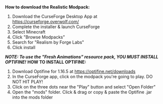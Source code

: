 **How to download the Realistic Modpack:**
1. Download the CurseForge Desktop App at <https://curseforge.overwolf.com/>
2. Complete the installer & launch CurseForge
3. Select Minecraft
4. Click "Browse Modpacks"
5. Search for "Realism by Forge Labs"
6. Click install

***NOTE: To use the "Fresh Animations" resource pack, YOU MUST INSTALL OPTIFINE!***
**HOW TO INSTALL OPTIFINE:**
1. Download Optifine for 1.16.5 at <https://optifine.net/downloads>
2. In the CurseForge app, click on the modpack you're going to play. DO NOT HIT PLAY! 
3. Click on the three dots near the "Play" button and select "Open Folder"
4. Open the "mods" folder. Click & drag or copy & paste the Optifine .jar into the mods folder
